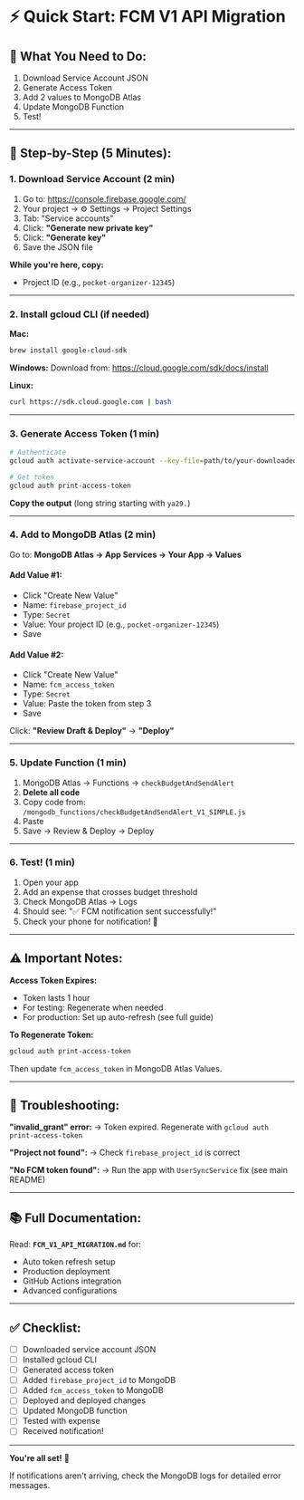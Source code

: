 # ⚡ Quick Start: FCM V1 API Migration

## 🎯 What You Need to Do:

1. Download Service Account JSON
2. Generate Access Token
3. Add 2 values to MongoDB Atlas
4. Update MongoDB Function
5. Test!

---

## 📝 Step-by-Step (5 Minutes):

### **1. Download Service Account** (2 min)

1. Go to: https://console.firebase.google.com/
2. Your project → ⚙️ Settings → Project Settings
3. Tab: "Service accounts"
4. Click: **"Generate new private key"**
5. Click: **"Generate key"**
6. Save the JSON file

**While you're here, copy:**

- Project ID (e.g., `pocket-organizer-12345`)

---

### **2. Install gcloud CLI** (if needed)

**Mac:**

```bash
brew install google-cloud-sdk
```

**Windows:**
Download from: https://cloud.google.com/sdk/docs/install

**Linux:**

```bash
curl https://sdk.cloud.google.com | bash
```

---

### **3. Generate Access Token** (1 min)

```bash
# Authenticate
gcloud auth activate-service-account --key-file=path/to/your-downloaded-file.json

# Get token
gcloud auth print-access-token
```

**Copy the output** (long string starting with `ya29.`)

---

### **4. Add to MongoDB Atlas** (2 min)

Go to: **MongoDB Atlas → App Services → Your App → Values**

#### **Add Value #1:**

- Click "Create New Value"
- Name: `firebase_project_id`
- Type: `Secret`
- Value: Your project ID (e.g., `pocket-organizer-12345`)
- Save

#### **Add Value #2:**

- Click "Create New Value"
- Name: `fcm_access_token`
- Type: `Secret`
- Value: Paste the token from step 3
- Save

Click: **"Review Draft & Deploy"** → **"Deploy"**

---

### **5. Update Function** (1 min)

1. MongoDB Atlas → Functions → `checkBudgetAndSendAlert`
2. **Delete all code**
3. Copy code from: `/mongodb_functions/checkBudgetAndSendAlert_V1_SIMPLE.js`
4. Paste
5. Save → Review & Deploy → Deploy

---

### **6. Test!** (1 min)

1. Open your app
2. Add an expense that crosses budget threshold
3. Check MongoDB Atlas → Logs
4. Should see: "✅ FCM notification sent successfully!"
5. Check your phone for notification! 🎉

---

## ⚠️ Important Notes:

**Access Token Expires:**

- Token lasts 1 hour
- For testing: Regenerate when needed
- For production: Set up auto-refresh (see full guide)

**To Regenerate Token:**

```bash
gcloud auth print-access-token
```

Then update `fcm_access_token` in MongoDB Atlas Values.

---

## 🐛 Troubleshooting:

**"invalid_grant" error:**
→ Token expired. Regenerate with `gcloud auth print-access-token`

**"Project not found":**
→ Check `firebase_project_id` is correct

**"No FCM token found":**
→ Run the app with `UserSyncService` fix (see main README)

---

## 📚 Full Documentation:

Read: **`FCM_V1_API_MIGRATION.md`** for:

- Auto token refresh setup
- Production deployment
- GitHub Actions integration
- Advanced configurations

---

## ✅ Checklist:

- [ ] Downloaded service account JSON
- [ ] Installed gcloud CLI
- [ ] Generated access token
- [ ] Added `firebase_project_id` to MongoDB
- [ ] Added `fcm_access_token` to MongoDB
- [ ] Deployed and deployed changes
- [ ] Updated MongoDB function
- [ ] Tested with expense
- [ ] Received notification!

---

**You're all set!** 🚀

If notifications aren't arriving, check the MongoDB logs for detailed error messages.
